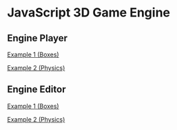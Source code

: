 # JavaScript 3D Game Engine

## Engine Player

[Example 1 (Boxes)](https://boddiul.github.io/JS_game_engine_3D/player.html?example=boxes)

[Example 2 (Physics)](https://boddiul.github.io/JS_game_engine_3D/player.html?example=physics)


## Engine Editor

[Example 1 (Boxes)](https://boddiul.github.io/JS_game_engine_3D/editor.html?example=boxes)

[Example 2 (Physics)](https://boddiul.github.io/JS_game_engine_3D/editor.html?example=physics)